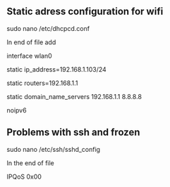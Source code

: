 ## Static adress configuration for wifi

sudo nano /etc/dhcpcd.conf

In end of file add

interface wlan0

static ip_address=192.168.1.103/24

static routers=192.168.1.1

static domain_name_servers 192.168.1.1 8.8.8.8

noipv6

## Problems with ssh and frozen

sudo nano /etc/ssh/sshd_config

In the end of file

IPQoS 0x00
